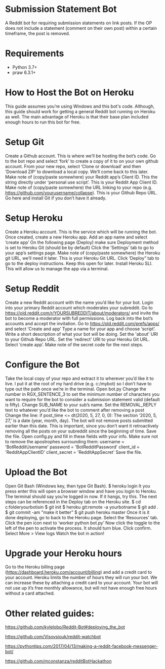 # Submission Statement Bot
A Reddit bot for requiring submission statements on link posts. If the OP does not include a statement (comment on their own post) within a certain timeframe, the post is removed.

# Requirements
- Python 3.7+
- praw 6.3.1+

# How to Host the Bot on Heroku
This guide assumes you’re using Windows and this bot's code. Although, this guide should work for getting a general Reddit bot running on Heroku as well. The main advantage of Heroku is that their base plan included enough hours to run this bot for free.

# Setup Git
Create a Github account. This is where we’ll be hosting the bot’s code.
Go to the bot repo and select ‘fork’ to create a copy of it to on your own github account. 
From your new repo, select ‘Clone or download’ and then ‘Download ZIP’ to download a local copy. We’ll come back to this later.
Make note of (copy/paste somewhere) your Reddit app’s Client ID. This the string directly under ‘personal use script’. This is your Reddit App Client ID.
Make note of (copy/paste somewhere) the URL linking to your repo (e.g. https://github.com/yourusername/collapse). This is your Github Repo URL.
Go here and install Git if you don’t have it already.


# Setup Heroku
Create a Heroku account. This is the service which will be running the bot.
Once created, create a new Heroku app.
Add an app name and select ‘create app’
On the following page (Deploy) make sure Deployment method is set to Heroku Git (should be by default)
Click the ‘Settings’ tab to go to your app’s settings page. Make note of  (copy/paste somewhere)  the Heroku git URL, we’ll need it later. This is your Heroku Git URL.
Click ‘Deploy” tab to go to the deploy instructions. Keep this open for later.
Install Heroku SLI. This will allow us to manage the app via a terminal.


# Setup Reddit
Create a new Reddit account with the name you’d like for your bot.
Login into your primary Reddit account which moderates your subreddit.
Go to https://old.reddit.com/r/YOURSUBREDDIT/about/moderators/ and invite the bot to become a moderator with full permissions.
Log back into the bot’s accounts and accept the invitation.
Go to https://old.reddit.com/prefs/apps/ and select ‘Create and app’
Type a name for your app and choose ‘script’.
Write a short description of what your bot will be doing.
Set the 'about' URI to your Github Repo URL.
Set the 'redirect' URI to your Heroku Git URL. 
Select ‘create app’.
Make note of the secret code for the next steps.


# Configure the Bot
Take the local copy of your repo and extract  it to wherever you’d like it to live. I put it at the root of my hard drive (e.g. c:/mybot) so I don’t have to type out the path once we’re in the terminal.
Open bot.py
Change the number in RGX_SENTENCE_3 to set the minimum number of characters you want to require for the bot to consider a submission statement valid (default is fifty).
Change SUB_NAME to your sub’s name. 
Set the REMOVAL_REPLY text to whatever you’d like the bot to comment after removing a post
Change the line: if post_time <= dt(2020, 5, 27, 0, 0): 
The section ‘2020, 5, 27,’ is a date (year, month, day). The bot will not remove posts submitted earlier than this date. This is important, since you don’t want it retroactively removing all the posts on your subreddit since the beginning of time. 
Save the file.
Open config.py and fill in these fields with your info. Make sure not to remove the apostrophes surrounding them:
username = 'BotRedditUsername'
password = 'BotRedditPassword'
client_id = 'RedditAppClientID'
client_secret = 'RedditAppSecret'
Save the file.


# Upload the Bot
Open Git Bash (Windows key, then type Git Bash).
$ heroku login
It you press enter this will open a browser window and have you login to Heroku.
The terminal should say you’re logged in now. If it hangs, try this.
The next steps can be referenced in the Deploy tab on the Heroku site.
$ cd c:folderyourbotisin
$ git init
$ heroku git:remote -a yourbotname
$ git add .
$ git commit -am "make it better"
$ git push heroku master
Once it is it done deploying, go to back to the Heroku page.
Select the ‘Resources’ tab.
Click the pen icon next to ‘worker python bot.py’
Now click the toggle to the left of the pen to activate the process. It should turn blue.
Click confirm.
Select More > View logs
Watch the bot in action!


# Upgrade your Heroku hours
Go to the Heroku billing page (https://dashboard.heroku.com/account/billing) and add a credit card to your account. 
Heroku limits the number of hours they will run your bot. We can increase these by attaching a credit card to your account. Your bot will not use up it’s free monthly allowance, but will not have enough free hours without a card attached.



# Other related guides:
https://github.com/kylelobo/Reddit-Bot#deploying_the_bot

https://github.com/Visovsiouk/reddit-watchbot

https://pythontips.com/2017/04/13/making-a-reddit-facebook-messenger-bot/

https://github.com/mconstanza/redditBotHackathon

